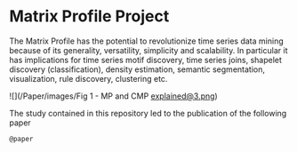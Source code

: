 # Matrix Profile Project

The Matrix Profile has the potential to revolutionize time series data mining because of its generality, versatility, simplicity and scalability.  In particular it has implications for time series motif discovery, time series joins, shapelet discovery (classification), density estimation, semantic segmentation, visualization, rule discovery, clustering etc.

![](/Paper/images/Fig 1 - MP and CMP explained@3.png)

The study contained in this repository led to the publication of the following paper
```
@paper
```
